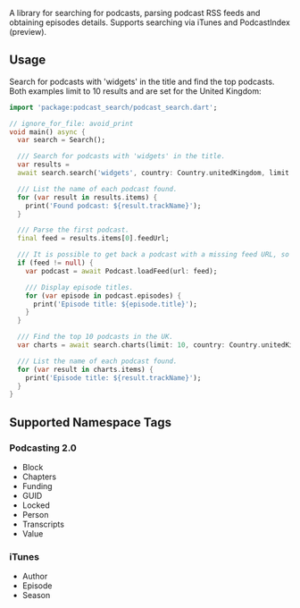 A library for searching for podcasts, parsing podcast RSS feeds and obtaining episodes details. Supports searching via iTunes and PodcastIndex (preview).

## Usage

Search for podcasts with 'widgets' in the title and find the top podcasts. Both
examples limit to 10 results and are set for the United Kingdom:

```dart
import 'package:podcast_search/podcast_search.dart';

// ignore_for_file: avoid_print
void main() async {
  var search = Search();

  /// Search for podcasts with 'widgets' in the title.
  var results =
  await search.search('widgets', country: Country.unitedKingdom, limit: 10);

  /// List the name of each podcast found.
  for (var result in results.items) {
    print('Found podcast: ${result.trackName}');
  }

  /// Parse the first podcast.
  final feed = results.items[0].feedUrl;

  /// It is possible to get back a podcast with a missing feed URL, so check that.
  if (feed != null) {
    var podcast = await Podcast.loadFeed(url: feed);

    /// Display episode titles.
    for (var episode in podcast.episodes) {
      print('Episode title: ${episode.title}');
    }
  }

  /// Find the top 10 podcasts in the UK.
  var charts = await search.charts(limit: 10, country: Country.unitedKingdom);

  /// List the name of each podcast found.
  for (var result in charts.items) {
    print('Episode title: ${result.trackName}');
  }
}
```
## Supported Namespace Tags

### Podcasting 2.0

- Block
- Chapters
- Funding
- GUID
- Locked
- Person
- Transcripts
- Value

### iTunes

- Author
- Episode
- Season
